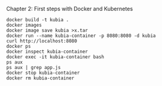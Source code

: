 Chapter 2: First steps with Docker and Kubernetes

```
docker build -t kubia .
docker images
docker image save kubia >x.tar
docker run --name kubia-container -p 8080:8080 -d kubia
curl http://localhost:8080
docker ps
docker inspect kubia-container
docker exec -it kubia-container bash
ps aux
ps aux | grep app.js
docker stop kubia-container
docker rm kubia-container
```
